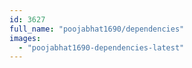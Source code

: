 ```yaml
---
id: 3627
full_name: "poojabhat1690/dependencies"
images: 
  - "poojabhat1690-dependencies-latest"
---
```

